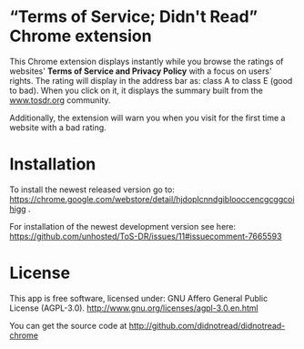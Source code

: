 “Terms of Service; Didn't Read” Chrome extension
=======
This Chrome extension displays instantly while you browse the ratings of websites' **Terms of Service and Privacy Policy** with a focus on users' rights. The rating will display in the address bar as: class A to class E (good to bad). When you click on it, it displays the summary built from the www.tosdr.org community.


Additionally, the extension will warn you when you visit for the first time a website with a bad rating.

Installation
========
To install the newest released version go to: https://chrome.google.com/webstore/detail/hjdoplcnndgiblooccencgcggcoihigg .

For installation of the newest development version see here: https://github.com/unhosted/ToS-DR/issues/11#issuecomment-7665593

License
======

This app is free software, licensed under: GNU Affero General Public License (AGPL-3.0). http://www.gnu.org/licenses/agpl-3.0.en.html

You can get the source code at http://github.com/didnotread/didnotread-chrome
